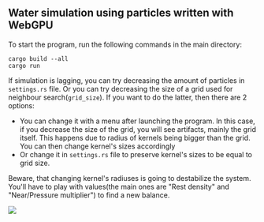 ## Water simulation using particles written with WebGPU
To start the program, run the following commands in the main directory:
```
cargo build --all
cargo run
```

If simulation is lagging, you can try  decreasing the amount of particles in `settings.rs` file. Or you can try decreasing the size of a grid used for neighbour search(`grid_size`). If you want to do the latter, then there are 2 options:

- You can change it with a menu after launching the program. In this case, if you decrease the size of the grid, you will see artifacts, mainly the grid itself. This happens due to radius of kernels being bigger than the grid. You can then change kernel's sizes accordingly
- Or change it in `settings.rs` file to preserve kernel's sizes to be equal to grid size.

Beware, that changing kernel's radiuses is going to destabilize the system. You'll have to play with values(the main ones are "Rest density" and "Near/Pressure multiplier") to find a new balance.

<img src="assets/water_simulation.gif"/>

